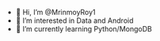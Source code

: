 - 👋 Hi, I’m @MrinmoyRoy1
- 👀 I’m interested in Data and Android
- 🌱 I’m currently learning Python/MongoDB

<!---
MrinmoyRoy1/MrinmoyRoy1 is a ✨ special ✨ repository because its `README.md` (this file) appears on your GitHub profile.
You can click the Preview link to take a look at your changes.
--->

